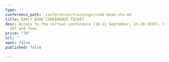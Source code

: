 ```yaml
---
type: ''
conference_path: _conferences/trainings/code-beam-sto.md
title: EARLY BIRD CONFERENCE TICKET
desc: Access to the virtual conference (10-11 September, 13-20 CEST). Price excludes
  VAT and fees.
price: "70"
url: ''
open: false
published: false

---
```

